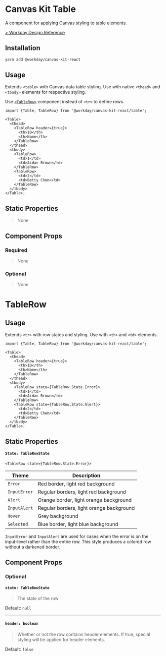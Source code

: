 # Canvas Kit Table

A component for applying Canvas styling to table elements.

[> Workday Design Reference](https://design.workday.com/components/containers/tables)

## Installation

```sh
yarn add @workday/canvas-kit-react
```

## Usage

Extends `<table>` with Canvas data table styling. Use with native `<thead>` and `<tbody>` elements
for respective styling.

Use [`<TableRow>`](#TableRow) component instead of `<tr>` to define rows.

```tsx
import {Table, TableRow} from '@workday/canvas-kit-react/table';

<Table>
  <thead>
    <TableRow header={true}>
      <th>ID</th>
      <th>Name</th>
    </TableRow>
  </thead>
  <tbody>
    <TableRow>
      <td>1</td>
      <td>Aidan Brown</td>
    </TableRow>
    <TableRow>
      <td>2</td>
      <td>Betty Chen</td>
    </TableRow>
  </tbody>
</Table>;
```

## Static Properties

> None

## Component Props

### Required

> None

### Optional

> None

# TableRow

## Usage

Extends `<tr>` with row states and styling. Use with `<th>` and `<td>` elements.

```tsx
import {Table, TableRow} from '@workday/canvas-kit-react/table';

<Table>
  <thead>
    <TableRow header={true}>
      <th>ID</th>
      <th>Name</th>
    </TableRow>
  </thead>
  <tbody>
    <TableRow state={TableRow.State.Error}>
      <td>1</td>
      <td>Aidan Brown</td>
    </TableRow>
    <TableRow state={TableRow.State.Alert}>
      <td>2</td>
      <td>Betty Chen</td>
    </TableRow>
  </tbody>
</Table>;
```

## Static Properties

#### `State: TableRowState`

```tsx
<TableRow state={TableRow.State.Error}>
```

| Theme        | Description                              |
| ------------ | ---------------------------------------- |
| `Error`      | Red border, light red background         |
| `InputError` | Regular borders, light red background    |
| `Alert`      | Orange border, light orange background   |
| `InputAlert` | Regular borders, light orange background |
| `Hover`      | Grey background                          |
| `Selected`   | Blue border, light blue background       |

`InputError` and `InputAlert` are used for cases when the error is on the input-level rather than
the entire row. This style produces a colored row without a darkened border.

## Component Props

### Optional

#### `state: TableRowState`

> The state of the row

Default: `null`

---

#### `header: boolean`

> Whether or not the row contains header elements. If true, special styling will be applied for
> header elements.

Default: `false`
